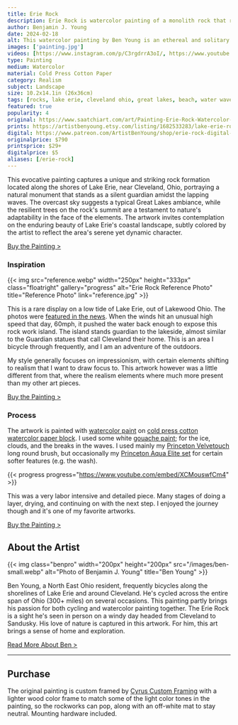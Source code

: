 ```yaml
---
title: Erie Rock
description: Erie Rock is watercolor painting of a monolith rock that rarely comes in sight on Lake Erie's shores. A stone that stands guard under an overcast sky.
author: Benjamin J. Young
date: 2024-02-18
alt: This watercolor painting by Ben Young is an ethereal and solitary stone monolith, crowned with verdant trees, rises from the misty waters of a tranquil lake, embodying a quiet testament to nature's enduring strength and mystery.
images: ['painting.jpg']
videos: [https://www.instagram.com/p/C3rgdrrA3oI/, https://www.youtube.com/shorts/XCMouswfCm4]
type: Painting
medium: Watercolor
material: Cold Press Cotton Paper
category: Realism
subject: Landscape
size: 10.2x14.1in (26x36cm)
tags: [rocks, lake erie, cleveland ohio, great lakes, beach, water waves, landscape art, watercolor paint, realism, overcast day, coastal landscape]
featured: true
popularity: 4
original: https://www.saatchiart.com/art/Painting-Erie-Rock-Watercolor-Painting/2418035/11490745/view
prints: https://artistbenyoung.etsy.com/listing/1682533283/lake-erie-rock-cleveland-ohio-landscape
digital: https://www.patreon.com/ArtistBenYoung/shop/erie-rock-digital-download-139714
originalprice: $790
printsprice: $29+
digitalprice: $5
aliases: [/erie-rock]
---
```


This evocative painting captures a unique and striking rock formation located along the shores of Lake Erie, near Cleveland, Ohio, portraying a natural monument that stands as a silent guardian amidst the lapping waves. The overcast sky suggests a typical Great Lakes ambiance, while the resilient trees on the rock's summit are a testament to nature's adaptability in the face of the elements. The artwork invites contemplation on the enduring beauty of Lake Erie's coastal landscape, subtly colored by the artist to reflect the area's serene yet dynamic character.

[Buy the Painting >](#purchase)

### Inspiration ###

{{< img src="reference.webp" width="250px" height="333px" class="floatright" gallery="progress" alt="Erie Rock Reference Photo" title="Reference Photo" link="reference.jpg" >}}

This is a rare display on a low tide of Lake Erie, out of Lakewood Ohio. The photos were [featured in the news](https://fox59.com/news/national-world/photos-show-rare-phenomenon-on-lake-erie/). When the winds hit an unusual high speed that day, 60mph, it pushed the water back enough to expose this rock work island. The island stands guardian to the lakeside, almost similar to the Guardian statues that call Cleveland their home. This is an area I bicycle through frequently, and I am an adventure of the outdoors.

My style generally focuses on impressionism, with certain elements shifting to realism that I want to draw focus to. This artwork however was a little different from that, where the realism elements where much more present than my other art pieces.

[Buy the Painting >](#purchase)

### Process ###

The artwork is painted with [watercolor paint](https://www.anrdoezrs.net/click-101118598-13717235?url=https%3A%2F%2Fwww.dickblick.com%2Fitems%2Froyal-langnickel-waterclor-paint-set-of-12%2F%3Fclicktracking%3Dtrue%26wmcp%3Dpla%26wmcid%3Ditems%26wmckw%3D86329-1009%26country%3Dus%26currency%3Dusd&cjsku=86329-1009) on [cold press cotton watercolor paper block](https://www.kqzyfj.com/click-101118598-13717235?url=https%3A%2F%2Fwww.dickblick.com%2Fitems%2Farches-watercolor-block-11-x-14-cold-press-20-sheets%2F%3Fclicktracking%3Dtrue%26wmcp%3Dpla%26wmcid%3Ditems%26wmckw%3D10020-1004%26country%3Dus%26currency%3Dusd&cjsku=10020-1004). I used some white [gouache paint](https://www.jdoqocy.com/click-101118598-13717235?url=https%3A%2F%2Fwww.dickblick.com%2Fitems%2Fholbein-acrylic-designer-gouache-set-of-12-12-ml-tubes%2F%3Fclicktracking%3Dtrue%26wmcp%3Dpla%26wmcid%3Ditems%26wmckw%3D00811-1012%26country%3Dus%26currency%3Dusd&cjsku=00811-1012); for the ice, clouds, and the breaks in the waves. I used mainly my [Princeton Velvetouch](https://www.kqzyfj.com/click-101118598-13717235?url=https%3A%2F%2Fwww.dickblick.com%2Fitems%2Fprinceton-velvetouch-series-3950-synthetic-brushes-blick-exclusive-set-of-4%2F%3Fclicktracking%3Dtrue%26wmcp%3Dpla%26wmcid%3Ditems%26wmckw%3D06444-1049%26country%3Dus%26currency%3Dusd&cjsku=06444-1049) long round brush, but occasionally my [Princeton Aqua Elite set](https://www.anrdoezrs.net/click-101118598-13717235?url=https%3A%2F%2Fwww.dickblick.com%2Fitems%2Fprinceton-aqua-elite-series-4850-synthetic-brushes-set-of-4%2F%3Fclicktracking%3Dtrue%26wmcp%3Dpla%26wmcid%3Ditems%26wmckw%3D05468-1049%26country%3Dus%26currency%3Dusd&cjsku=05468-1049) for certain softer features (e.g. the wash).

{{< progress progress="https://www.youtube.com/embed/XCMouswfCm4" >}}

This was a very labor intensive and detailed piece. Many stages of doing a layer, drying, and continuing on with the next step. I enjoyed the journey though and it's one of my favorite artworks.

[Buy the Painting >](#purchase)

## About the Artist ##

{{< img class="benpro" width="200px" height="200px" src="/images/ben-small.webp" alt="Photo of Benjamin J. Young" title="Ben Young" >}}

Ben Young, a North East Ohio resident, frequently bicycles along the shorelines of Lake Erie and around Cleveland. He's cycled across the entire span of Ohio (300+ miles) on several occasions. This painting partly brings his passion for both cycling and watercolor painting together. The Erie Rock is a sight he's seen in person on a windy day headed from Cleveland to Sandusky. His love of nature is captured in this artwork. For him, this art brings a sense of home and exploration.

[Read More About Ben >](/about)

---

## Purchase ##

The original painting is custom framed by [Cyrus Custom Framing](http://cyruscustom.com/) with a lighter wood color frame to match some of the light color tones in the painting, so the rockworks can pop, along with an off-white mat to stay neutral. Mounting hardware included.